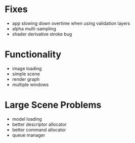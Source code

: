 # Fixes
- app slowing down overtime when using validation layers
- alpha multi-sampling
- shader derivative stroke bug

# Functionality
- image loading
- simple scene
- render graph
- multiple windows

# Large Scene Problems
- model loading
- better descriptor allocator
- better command allocator
- queue manager